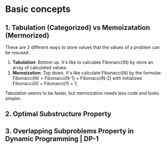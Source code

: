 # Basic concepts
## 1. Tabulation (Categorized) vs Memoizatation (Mermorized)

These are 2 different ways to store values that the values of a problem can be resused.

1. __Tabulation__: Bottom up. It's like to calculate Fibonacci(N) by store an array of calculated values.
2. __Memoization__: Top down. It's like calculate Fibonacci(N) by the formular: Fibonacci(N) = Fibonacci(N-1) + Fibonacci(N-2) with initialized Fibonacci(0) = Fibonacci(1) = 1;


Tabulation seems to be faster, but memoization needs less code and looks simpler.

## 2. Optimal Substructure Property

 
## 3. Overlapping Subproblems Property in Dynamic Programming | DP-1





